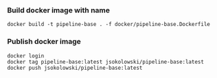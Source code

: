 ### Build docker image with name
```console
docker build -t pipeline-base . -f docker/pipeline-base.Dockerfile 
```

### Publish docker image
```console
docker login
docker tag pipeline-base:latest jsokolowski/pipeline-base:latest
docker push jsokolowski/pipeline-base:latest 
```